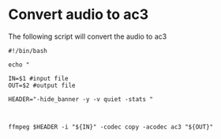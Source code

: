 Convert audio to ac3
===

The following script will convert the audio to ac3

```shell
#!/bin/bash

echo "

IN=$1 #input file
OUT=$2 #output file

HEADER="-hide_banner -y -v quiet -stats "



ffmpeg $HEADER -i "${IN}" -codec copy -acodec ac3 "${OUT}"
```

